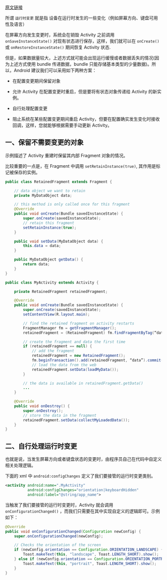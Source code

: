 [原文链接](https://developer.android.com/guide/topics/resources/runtime-changes?hl=zh-CN)

所谓 `运行时变更` 就是指 设备在运行时发生的一些变化（例如屏幕方向、键盘可用性及语言）

在屏幕方向发生变更时，系统会在销毁 Activity 之前调用 `onSaveInstanceState()` 对现有状态进行保存，这样，我们就可以在 `onCreate()` 或 `onRestoreInstanceState()` 期间恢复 Activity 状态.

但是，如果数据量较大，上述方式就可能会出现运行缓慢或者数据丢失的情况(因为上述方式使用 bundle 传递数据，bundle 只能存储基本类型的少量数据)。所以，Android 建议我们可以采用如下两种方案：

* 在配置变更期间保留对象
 - 允许 Activity 在配置变更时重启，但是要将有状态对象传递给 Activity 的新实例。

* 自行处理配置变更
 - 阻止系统在某些配置变更期间重启 Activity，但要在配置确实发生变化时接收回调，这样，您就能够根据需要手动更新 Activity。

## 一、保留不需要变更的对象

示例描述了 Activity 重建时保留其内部 Fragment 对象的情况。

比较重要的一点是，在 Fragment 中调用 `setRetainInstance(true)`, 其作用是标记被保存的实例。

```java
public class RetainedFragment extends Fragment {

    // data object we want to retain
    private MyDataObject data;

    // this method is only called once for this fragment
    @Override
    public void onCreate(Bundle savedInstanceState) {
        super.onCreate(savedInstanceState);
        // retain this fragment
        setRetainInstance(true);
    }

    public void setData(MyDataObject data) {
        this.data = data;
    }

    public MyDataObject getData() {
        return data;
    }
}
```

```java
public class MyActivity extends Activity {

    private RetainedFragment retainedFragment;

    @Override
    public void onCreate(Bundle savedInstanceState) {
        super.onCreate(savedInstanceState);
        setContentView(R.layout.main);

        // find the retained fragment on activity restarts
        FragmentManager fm = getFragmentManager();
        retainedFragment = (RetainedFragment) fm.findFragmentByTag(“data”);

        // create the fragment and data the first time
        if (retainedFragment == null) {
            // add the fragment
            retainedFragment = new RetainedFragment();
            fm.beginTransaction().add(retainedFragment, “data”).commit();
            // load the data from the web
            retainedFragment.setData(loadMyData());
        }

        // the data is available in retainedFragment.getData()
        ...
    }

    @Override
    public void onDestroy() {
        super.onDestroy();
        // store the data in the fragment
        retainedFragment.setData(collectMyLoadedData());
    }
}
```			


## 二、自行处理运行时变更

也就是说，当发生屏幕方向或者键盘状态的变更时，由程序员自己在代码中自定义相关处理逻辑。

下面的 xml 中 `android:configChanges` 定义了我们要接管的运行时变更类别。 

```xml
<activity android:name=".MyActivity"
          android:configChanges="orientation|keyboardHidden"
          android:label="@string/app_name">
```

当触发了我们要接管的运行时变更时，Activity 就会调用 `onConfigurationChanged()` ，而我们只需要在其中实现自定义的逻辑即可。示例如下：

```java
@Override
public void onConfigurationChanged(Configuration newConfig) {
    super.onConfigurationChanged(newConfig);

    // Checks the orientation of the screen
    if (newConfig.orientation == Configuration.ORIENTATION_LANDSCAPE) {
        Toast.makeText(this, "landscape", Toast.LENGTH_SHORT).show();
    } else if (newConfig.orientation == Configuration.ORIENTATION_PORTRAIT){
        Toast.makeText(this, "portrait", Toast.LENGTH_SHORT).show();
    }
}
```